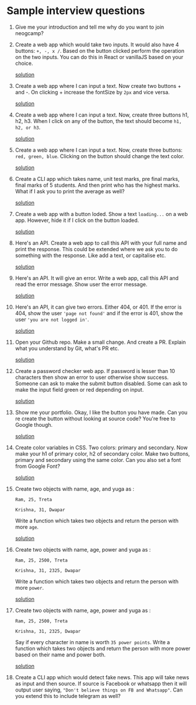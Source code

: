 # Sample interview questions
 
1. Give me your introduction and tell me why do you want to join neogcamp? 

1. Create a web app which would take two inputs. It would also have 4 buttons: `+, -, x /`. Based on the button clicked perform the operation on the two inputs. You can do this in React or vanillaJS based on your choice.

    [solution](https://codesandbox.io/s/interview-ques02-cp1rz)

1. Create a web app where I can input a text. Now create two buttons + and -. On clicking + increase the fontSize by `2px` and vice versa.

    [solution](https://codesandbox.io/s/interview-ques03-tlhlw)

1. Create a web app where I can input a text. Now, create three buttons h1, h2, h3. When I click on any of the button, the text should become `h1, h2, or h3`.

    [solution](https://codesandbox.io/s/interview-ques04-7cj4i)

1. Create a web app where I can input a text. Now, create three buttons: `red, green, blue`. Clicking on the button should change the text color.

    [solution](https://codesandbox.io/s/interview-ques05-p7j8l)

1. Create a CLI app which takes name, unit test marks, pre final marks, final marks of 5 students. And then print who has the highest marks. What if I ask you to print the average as well?

    [solution](https://replit.com/@sk02k1/interview-ques06#index.js)

1. Create a web app with a button loded. Show a text `loading...` on a web app. However, hide it if I click on the button loaded.

    [solution](https://codesandbox.io/s/interview-ques07-in575)

1. Here's an API. Create a web app to call this API with your full name and print the response. This could be extended where we ask you to do something with the response. Like add a text, or capitalise etc.

    [solution](https://codesandbox.io/s/interview-ques08-i0w7f)

1. Here's an API. It will give an error. Write a web app, call this API and read the error message. Show user the error message.

    [solution](https://codesandbox.io/s/interview-ques09-l7drh)

1. Here's an API, it can give two errors. Either 404, or 401. If the error is 404, show the user `'page not found'` and if the error is 401, show the user `'you are not logged in'`.

    [solution](https://codesandbox.io/s/interview-ques10-j7jcy)

1. Open your Github repo. Make a small change. And create a PR. Explain what you understand by Git, what's PR etc.

    [solution](https://github.com/SK02K1/test-repo/pulls)

1. Create a password checker web app. If password is lesser than 10 characters then show an error to user otherwise show success. 
Someone can ask to make the submit button disabled. Some can ask to make the input field green or red depending on input.

    [solution](https://codesandbox.io/s/interview-ques12-8eswy)

1. Show me your portfolio. Okay, I like the button you have made. Can you re create the button without looking at source code? You're free to Google though.

    [solution](https://codesandbox.io/s/interview-ques13-vx31c)

1. Create color variables in CSS. Two colors: primary and secondary. Now make your h1 of primary color, h2 of secondary color. Make two buttons, primary and secondary using the same color. Can you also set a font from Google Font?

    [solution](https://codesandbox.io/s/interview-ques14-55bwd)

1. Create two objects with name, age, and yuga as :

    `Ram, 25, Treta`

    `Krishna, 31, Dwapar`

    Write a function which takes two objects and return the person with more `age`.

    [solution](https://replit.com/@sk02k1/interview-ques15#index.js)

1. Create two objects with name, age, power and yuga as :

    `Ram, 25, 2500, Treta`

    `Krishna, 31, 2325, Dwapar`

    Write a function which takes two objects and return the person with more `power`.

    [solution](https://replit.com/@sk02k1/interview-ques16#index.js)

1. Create two objects with name, age, power and yuga as :

    `Ram, 25, 2500, Treta`

    `Krishna, 31, 2325, Dwapar`

    Say if every character in name is worth `35 power points`.
Write a function which takes two objects and return the person with more power based on their name and power both.

    [solution](https://replit.com/@sk02k1/interview-ques17#index.js)

1. Create a CLI app which would detect fake news. This app will take news as input and then source. If source is Facebook or whatsapp then it will output user saying, `"Don't believe things on FB and Whatsapp"`. Can you extend this to include telegram as well?
